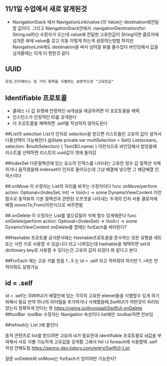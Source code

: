 ## 11/1일 수업에서 새로 알게된것

 - NavigationStack 에서 NavigationLink(value:)의 Value는 destination에전달할 값이다.
    그리고 NavigationStack안에서 .navigationDestination(for: String.self){} 수정자가 오는데 value에 전달한 고유한값이 String이면 클로저에 넘겨준 뷰에 value를 갖고 이동
    이렇게 하는게 권장하는방법
    하지만 NavigationLink에도 destination을 써서 넘어갈 뷰를 줄수있다 
    바인딩해서 값을 넘겨줄때는 이게 더 편한것 같다
    
## UUID
    유형,인터페이스 및 기타 항목을 식별하는 보편적으로 "고유한값"
## Identifiable 프로토콜
 - 클래스 나 값 유형에 안정적인 id개념을 제공하려면 이 포로토콜을 채택
 - 인스턴스가 안정적인 ID를 갖게한다
 - 이 프로토콜을 채택하면 \.self를 작성하지 않아도된다
 
 ##List의 selection
 List가 인자로 selection을 받으면 리스트들은 고유의 값이 생겨서 다중선택이 가능해진다
 @State private var multiSelection = Set<UUID>()
 List(oceans, selection: $multiSelection) {
            Text($0.name)
        } 
이런식으로 바인딩해서 받았을때 리스트를 선택하면 리스트의 uuid값이 셋에 들어감

##indexSet
다른컬렉션에 있는 요소의 인덱스를 나타내는 고유한 정수 값 컬렉션
삭제하거나 움직였을때 indexset이 인자로 들어오는데 그냥 배열에 넣으면 그 해당배열 인덱스이다

##.onMove
 이 수정자는 List의 자리를 바꾸는 수정자이다
 func onMove(perform action: 
 Optional<(IndexSet, Int) -> Void>) -> some DynamicViewContent
 이런함수로  동적뷰의 기본 컬렉션과 관련된 오프셋을 나타내는 두개의 인자 사용
 클로저에 배열.move(To,From)이런식으로 써주면됨
 
 ##.onDelete
 이 수정자는 List를 옆으로밀어 삭제 할수 있게해준다
 func onDelete(perform action: Optional<(IndexSet) -> Void>) -> some DynamicViewContent 
 onDelete를 할때는 forEach를 써야된다?

##Hashable 프로토콜
공식문서에는 Hashable프로토콜을 준수하는 모든 유형을 세트 또는 사전 키로 사용할 수 있습니다
라고 나와있는데 hashable을 채택하면 set과 dictionary key로 사용할 수 있다는건 
고유의 값이 되었다 와 같다고 본다

##ForEach
애는 고유 키를 받음
1...5 는 id = \.self 라고 적어줘야 하지만 1..<6은 안적어줘도 실행가능

## id = \.self
id = \.self는 SWiftUI가 배열안에 있는 각각의 고유한 elemet들을 식별할수 있게 하기위해서 필요
만약 하나의 아이템을 추가하거나 삭제했을때,SwiftUI가 어떤것이 처리되었는지 정확하게 안다는 뜻
https://velog.io/@yoogail/SwiftUI-onDelete
 ##toolBar
 .toolBar 수정자는 Navigation 속성이다
 list에만 .toolbar하면 안보임 

##refresh는 List }에 붙인다

동적 콘텐츠로 list를 받으려면 고유의 id가 필요한데 identifiable 프로토콜로 id값을 부여해서 서로 식별 가능하게 고유값을 갖게함
그래서 list 나 foreach에 사용할때 \.self 작성 안해도됨
https://seons-dev.tistory.com/entry/SwiftUI-List

질문 onDelete와 onMove는 forEach가 있어야만 가능한지?
